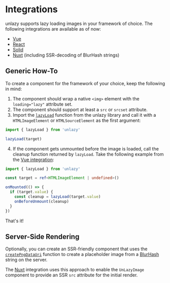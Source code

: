 # Integrations

unlazy supports lazy loading images in your framework of choice. The following integrations are available as of now:

- [Vue](/integrations/vue)
- [React](/integrations/react)
- [Solid](/integrations/solid)
- [Nuxt](/integrations/nuxt) (including SSR-decoding of BlurHash strings)

## Generic How-To

To create a component for the framework of your choice, keep the following in mind:

1. The component should wrap a native `<img>` element with the `loading="lazy"` attribute set.
2. The component should support at least a `src` or `srcset` attribute.
3. Import the [`lazyLoad`](/api/lazy-load) function from the unlazy library and call it with a `HTMLImageElement` or `HTMLSourceElement` as the first argument:

```ts
import { lazyLoad } from 'unlazy'

lazyLoad(target)
```

4. If the component gets unmounted before the image is loaded, call the cleanup function returned by `lazyLoad`. Take the following example from the [Vue integration](/integrations/vue):

```ts
import { lazyLoad } from 'unlazy'

const target = ref<HTMLImageElement | undefined>()

onMounted(() => {
  if (target.value) {
    const cleanup = lazyLoad(target.value)
    onBeforeUnmount(cleanup)
  }
})
```

That's it!

## Server-Side Rendering

Optionally, you can create an SSR-friendly component that uses the [`createPngDataUri`](/api/blurhash-create-png-data-uri) function to create a placeholder image from a [BlurHash](/guide/blurhash) string on the server.

The [Nuxt](/integrations/nuxt) integration uses this approach to enable the `UnLazyImage` component to provide an SSR `src` attribute for the initial render.
